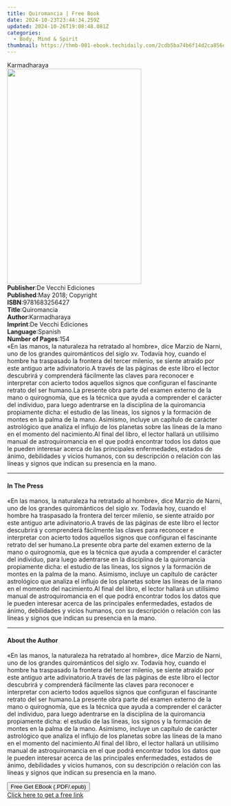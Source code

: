 ```yaml
---
title: Quiromancia | Free Book
date: 2024-10-23T23:44:34.259Z
updated: 2024-10-26T19:08:48.081Z
categories:
  - Body, Mind & Spirit
thumbnail: https://thmb-001-ebook.techidaily.com/2cdb5ba74b6f14d2ca856e037a55a6f32cde43a1fba7b3b6549b66bb4df0a346.jpg
---
```

<main id="book-container">
  <div class="flex flex-col">
    <div class="book-brief flex-1 py-6 px-4 sm:p-6 md:py-10 md:px-8">
      <!-- brief-->
      <div class="book-brief-main">Karmadharaya</div>
    </div>
    <div
      class="book-meta-info flex-1 grid gap-4 col-start-1 col-end-3 row-start-1 sm:mb-6 sm:grid-cols-4 lg:gap-6 lg:col-start-2 lg:row-end-6 lg:row-span-6 lg:mb-0"
    >
      <div
        class="book-meta-info-left place-content-center mt-4 p-4 text-sm leading-6 col-start-2 col-span-2 dark:text-slate-400"
      >
        <img
          class="w-full h-500 object-cover rounded-lg sm:h-255 sm:col-span-2 lg:col-span-full"
          src="https://img-001-ebook.techidaily.com/c356d0c2e6e5ce6f1bc9aa6ff7d272635e1b32b8895f42b794b80bd4067921d1.jpg"
          alt=""
          width="312"
          height="500"
        />
      </div>
      <div
        class="book-meta-info-right mt-2 col-start-1 row-start-2 col-span-3 self-center"
      >
        <!-- meta data  -->
        <div class="flex flex-col px-4 md:px-8">
          <div class="flex-1">
            <strong>Publisher</strong>:<span class="px-2"
              >De Vecchi Ediciones</span
            >
          </div>
          <div class="flex-1">
            <strong>Published</strong>:<span class="px-2"
              >May 2018; Copyright</span
            >
          </div>
          <div class="flex-1">
            <strong>ISBN</strong>:<span class="px-2">9781683256427</span>
          </div>
          <div class="flex-1">
            <strong>Title</strong>:<span class="px-2">Quiromancia</span>
          </div>
          <div class="flex-1">
            <strong>Author</strong>:<span class="px-2">Karmadharaya</span>
          </div>
          <div class="flex-1">
            <strong>Imprint</strong>:<span class="px-2"
              >De Vecchi Ediciones</span
            >
          </div>
          <div class="flex-1">
            <strong>Language</strong>:<span class="px-2">Spanish</span>
          </div>
          <div class="flex-1">
            <strong>Number of Pages</strong>:<span class="px-2">154</span>
          </div>
        </div>
      </div>
    </div>
    <div class="book-description flex-1 py-6 px-4 sm:p-6 md:py-10 md:px-8">
      <div class="book-description-main">
        <div accordion-content="" id="description">
          «En las manos, la naturaleza ha retratado al hombre», dice Marzio de
          Narni, uno de los grandes quirománticos del siglo xv. Todavía hoy,
          cuando el hombre ha traspasado la frontera del tercer milenio, se
          siente atraído por este antiguo arte adivinatorio.A través de las
          páginas de este libro el lector descubrirá y comprenderá fácilmente
          las claves para reconocer e interpretar con acierto todos aquellos
          signos que configuran el fascinante retrato del ser humano.La presente
          obra parte del examen externo de la mano o quirognomía, que es la
          técnica que ayuda a comprender el carácter del individuo, para luego
          adentrarse en la disciplina de la quiromancia propiamente dicha: el
          estudio de las líneas, los signos y la formación de montes en la palma
          de la mano. Asimismo, incluye un capítulo de carácter astrológico que
          analiza el influjo de los planetas sobre las líneas de la mano en el
          momento del nacimiento.Al final del libro, el lector hallará un
          utilísimo manual de astroquiromancia en el que podrá encontrar todos
          los datos que le pueden interesar acerca de las principales
          enfermedades, estados de ánimo, debilidades y vicios humanos, con su
          descripción o relación con las líneas y signos que indican su
          presencia en la mano.
        </div>
        <div class="accordion-fader"></div>
      </div>
    </div>
    <div class="book-excerpts flex-1 py-6 px-4 sm:p-6 md:py-10 md:px-8">
      <!-- excerpts-->
      <div class="book-excerpts-main">
        <hr />
        <h4 class="placeholder placeholder-heading">
          <span>In The Press</span>
        </h4>
        <p>
          «En las manos, la naturaleza ha retratado al hombre», dice Marzio de
          Narni, uno de los grandes quirománticos del siglo xv. Todavía hoy,
          cuando el hombre ha traspasado la frontera del tercer milenio, se
          siente atraído por este antiguo arte adivinatorio.A través de las
          páginas de este libro el lector descubrirá y comprenderá fácilmente
          las claves para reconocer e interpretar con acierto todos aquellos
          signos que configuran el fascinante retrato del ser humano.La presente
          obra parte del examen externo de la mano o quirognomía, que es la
          técnica que ayuda a comprender el carácter del individuo, para luego
          adentrarse en la disciplina de la quiromancia propiamente dicha: el
          estudio de las líneas, los signos y la formación de montes en la palma
          de la mano. Asimismo, incluye un capítulo de carácter astrológico que
          analiza el influjo de los planetas sobre las líneas de la mano en el
          momento del nacimiento.Al final del libro, el lector hallará un
          utilísimo manual de astroquiromancia en el que podrá encontrar todos
          los datos que le pueden interesar acerca de las principales
          enfermedades, estados de ánimo, debilidades y vicios humanos, con su
          descripción o relación con las líneas y signos que indican su
          presencia en la mano.
        </p>
      </div>
    </div>
    <div class="book-about-author flex-1 py-6 px-4 sm:p-6 md:py-10 md:px-8">
      <!-- about author-->
      <div class="book-main-author-main">
        <hr />
        <h4 class="placeholder placeholder-heading">
          <span>About the Author</span>
        </h4>
        <p>
          «En las manos, la naturaleza ha retratado al hombre», dice Marzio de
          Narni, uno de los grandes quirománticos del siglo xv. Todavía hoy,
          cuando el hombre ha traspasado la frontera del tercer milenio, se
          siente atraído por este antiguo arte adivinatorio.A través de las
          páginas de este libro el lector descubrirá y comprenderá fácilmente
          las claves para reconocer e interpretar con acierto todos aquellos
          signos que configuran el fascinante retrato del ser humano.La presente
          obra parte del examen externo de la mano o quirognomía, que es la
          técnica que ayuda a comprender el carácter del individuo, para luego
          adentrarse en la disciplina de la quiromancia propiamente dicha: el
          estudio de las líneas, los signos y la formación de montes en la palma
          de la mano. Asimismo, incluye un capítulo de carácter astrológico que
          analiza el influjo de los planetas sobre las líneas de la mano en el
          momento del nacimiento.Al final del libro, el lector hallará un
          utilísimo manual de astroquiromancia en el que podrá encontrar todos
          los datos que le pueden interesar acerca de las principales
          enfermedades, estados de ánimo, debilidades y vicios humanos, con su
          descripción o relación con las líneas y signos que indican su
          presencia en la mano.
        </p>
      </div>
    </div>
    <div class="book-free-get flex-1 py-6 px-4 sm:p-6 md:py-10 md:px-8">
      <button
        id="btn-free-get"
        class="bg-blue-500 hover:bg-blue-700 text-white font-bold py-2 px-4 rounded"
      >
        Free Get EBook (.PDF/.epub)
      </button>
      <div id="countdown-display" class="px-2 text-lg mt-2"></div>
      <a
        id="free-link"
        class="hidden bg-blue-500 hover:bg-blue-700 text-white font-bold py-2 px-4 rounded"
        href="https://www.ebooks.com/en-us/book/209824214/quiromancia/karmadharaya/"
        target="_blank"
        >Click here to get a free link</a
      >
    </div>
    <script>
      let countdownTime = 0;
      let countdownInterval = null;
      document
        .getElementById('btn-free-get')
        .addEventListener('click', startCountdown);
      function startCountdown() {
        countdownTime = new Date().getTime() + 60000 * 3;
        countdownInterval = setInterval(updateCountdown, 1000);
        document.getElementById('btn-free-get').disabled = true;
        document
          .getElementById('btn-free-get')
          .classList.add('bg-gray-500', 'cursor-not-allowed');
      }
      function updateCountdown() {
        let currentTime = new Date().getTime();
        let timeLeft = countdownTime - currentTime;
        let secondsLeft = Math.floor(timeLeft / 1000);
        document.getElementById('countdown-display').innerHTML =
          `Remaining time: ${secondsLeft} seconds.`;
        if (secondsLeft <= 0) {
          clearInterval(countdownInterval);
          document.getElementById('btn-free-get').classList.add('hidden');
          document.getElementById('free-link').classList.remove('hidden');
          document.getElementById('countdown-display').innerHTML = '';
        }
      }
    </script>
  </div>
</main>

<ins class="adsbygoogle"
      style="display:block"
      data-ad-client="ca-pub-7571918770474297"
      data-ad-slot="8358498916"
      data-ad-format="auto"
      data-full-width-responsive="true"></ins>
    